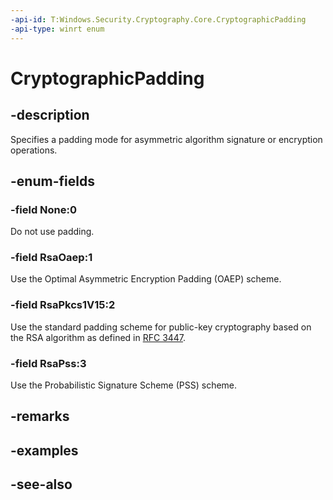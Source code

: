 ```yaml
---
-api-id: T:Windows.Security.Cryptography.Core.CryptographicPadding
-api-type: winrt enum
---
```


<!-- Enumeration syntax
public enum Windows.Security.Cryptography.Core.CryptographicPadding : int
-->

# CryptographicPadding

## -description
Specifies a padding mode for asymmetric algorithm signature or encryption operations.

## -enum-fields
### -field None:0
Do not use padding.

### -field RsaOaep:1
Use the Optimal Asymmetric Encryption Padding (OAEP) scheme.

### -field RsaPkcs1V15:2
Use the standard padding scheme for public-key cryptography based on the RSA algorithm as defined in [RFC 3447](http://www.ietf.org/rfc/rfc3447.txt).

### -field RsaPss:3
Use the Probabilistic Signature Scheme (PSS) scheme.


## -remarks

## -examples

## -see-also
